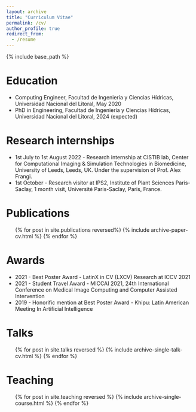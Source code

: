 ```yaml
---
layout: archive
title: "Curriculum Vitae"
permalink: /cv/
author_profile: true
redirect_from:
  - /resume
---
```


{% include base_path %}

Education
======
* Computing Engineer, Facultad de Ingeniería y Ciencias Hídricas, Universidad Nacional del Litoral, May 2020
* PhD in Engineering, Facultad de Ingeniería y Ciencias Hídricas, Universidad Nacional del Litoral, 2024 (expected)

Research internships
======
- 1st July to 1st August 2022 - Research internship at CISTIB lab, Center for Computational Imaging & Simulation Technologies in Biomedicine, University of Leeds, Leeds, UK. Under the supervision of Prof. Alex Frangi.
- 1st October - Research visitor at IPS2, Institute of Plant Sciences Paris-Saclay, 1 month visit, Université Paris-Saclay, Paris, France.

Publications
======
  <ul>{% for post in site.publications reversed%}
    {% include archive-paper-cv.html %}
  {% endfor %}</ul>
  
Awards
======
- 2021 - Best Poster Award - LatinX in CV (LXCV) Research at ICCV 2021
- 2021 - Student Travel Award - MICCAI 2021, 24th International Conference on Medical Image Computing and Computer Assisted Intervention
- 2019 - Honorific mention at Best Poster Award - Khipu: Latin American Meeting In Artificial Intelligence

Talks
======
  <ul>{% for post in site.talks reversed %}
    {% include archive-single-talk-cv.html %}
  {% endfor %}</ul>
  
Teaching
======
  <ul>{% for post in site.teaching reversed %}
    {% include archive-single-course.html %}
  {% endfor %}</ul>
